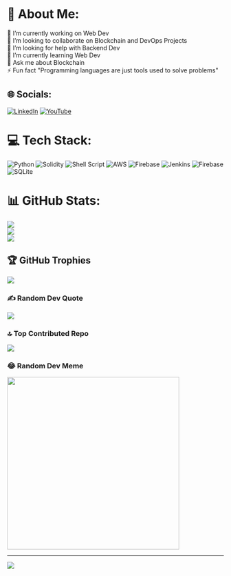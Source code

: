 # 💫 About Me:
🔭 I’m currently working on Web Dev<br>👯 I’m looking to collaborate on Blockchain and DevOps Projects<br>🤝 I’m looking for help with Backend Dev<br>🌱 I’m currently learning Web Dev<br>💬 Ask me about Blockchain<br>⚡ Fun fact "Programming languages are just tools used to solve problems"


## 🌐 Socials:
[![LinkedIn](https://img.shields.io/badge/LinkedIn-%230077B5.svg?logo=linkedin&logoColor=white)](https://linkedin.com/in/prateek-kanurkar-239366249) [![YouTube](https://img.shields.io/badge/YouTube-%23FF0000.svg?logo=YouTube&logoColor=white)](https://youtube.com/@@prateekkanurkar3415) 



# 💻 Tech Stack:
![Python](https://img.shields.io/badge/python-3670A0?style=for-the-badge&logo=python&logoColor=ffdd54) ![Solidity](https://img.shields.io/badge/Solidity-%23363636.svg?style=for-the-badge&logo=solidity&logoColor=white) ![Shell Script](https://img.shields.io/badge/shell_script-%23121011.svg?style=for-the-badge&logo=gnu-bash&logoColor=white) ![AWS](https://img.shields.io/badge/AWS-%23FF9900.svg?style=for-the-badge&logo=amazon-aws&logoColor=white) ![Firebase](https://img.shields.io/badge/firebase-%23039BE5.svg?style=for-the-badge&logo=firebase)  ![Jenkins](https://img.shields.io/badge/jenkins-%232C5263.svg?style=for-the-badge&logo=jenkins&logoColor=white) ![Firebase](https://img.shields.io/badge/Firebase-039BE5?style=for-the-badge&logo=Firebase&logoColor=white) ![SQLite](https://img.shields.io/badge/sqlite-%2307405e.svg?style=for-the-badge&logo=sqlite&logoColor=white) 
# 📊 GitHub Stats:
![](https://github-readme-stats.vercel.app/api?username=KanurkarPrateek&theme=dark&hide_border=false&include_all_commits=false&count_private=false)<br/>
![](https://github-readme-streak-stats.herokuapp.com/?user=KanurkarPrateek&theme=dark&hide_border=false)<br/>
![](https://github-readme-stats.vercel.app/api/top-langs/?username=KanurkarPrateek&theme=dark&hide_border=false&include_all_commits=false&count_private=false&layout=compact)

## 🏆 GitHub Trophies
![](https://github-profile-trophy.vercel.app/?username=KanurkarPrateek&theme=radical&no-frame=false&no-bg=true&margin-w=4)

### ✍️ Random Dev Quote
![](https://quotes-github-readme.vercel.app/api?type=horizontal&theme=radical)

### 🔝 Top Contributed Repo
![](https://github-contributor-stats.vercel.app/api?username=KanurkarPrateek&limit=5&theme=dark&combine_all_yearly_contributions=true)

### 😂 Random Dev Meme
<img src='https://randommeme-five.vercel.app/' style="height: 400px;"/>

---
[![](https://visitcount.itsvg.in/api?id=KanurkarPrateek&icon=0&color=0)](https://visitcount.itsvg.in)

<!-- Proudly created with GPRM ( https://gprm.itsvg.in ) -->
